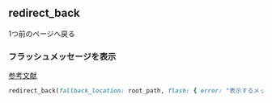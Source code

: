 ## redirect_back
1つ前のページへ戻る
  
### フラッシュメッセージを表示
[参考文献](https://liefery-it-legacy.github.io/blog/2019/07/03/form-objects-and-active-admin.html#:~:text=redirect_back%20fallback_location%3A%20parent_url%2C%0A%20%20%20%20%20%20%20%20%20%20%20%20%20%20%20%20%20%20%20%20%20%20flash%3A%20%7B%20error%3A%20I18n.t(%22active_admin.issues.description_required%22)%20%7D)
  
```rb
redirect_back(fallback_location: root_path, flash: { error: "表示するメッセージ" })
```
